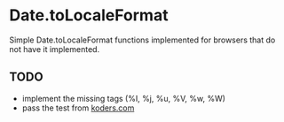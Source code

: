 # Date.toLocaleFormat

Simple Date.toLocaleFormat functions implemented for browsers that do not have it implemented.

## TODO

* implement the missing tags (%I, %j, %u, %V, %w, %W)
* pass the test from [koders.com](http://www.koders.com/javascript/fid1F23A842D191C9660CB79A3CCCFEF3CE4613F8B3.aspx?s=date#L42)
